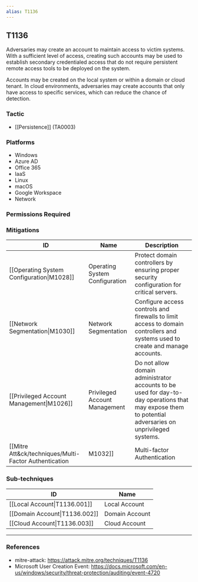 ```yaml
---
alias: T1136
---
```


## T1136

Adversaries may create an account to maintain access to victim systems. With a sufficient level of access, creating such accounts may be used to establish secondary credentialed access that do not require persistent remote access tools to be deployed on the system.

Accounts may be created on the local system or within a domain or cloud tenant. In cloud environments, adversaries may create accounts that only have access to specific services, which can reduce the chance of detection.


### Tactic
- [[Persistence]] (TA0003)

### Platforms
- Windows
- Azure AD
- Office 365
- IaaS
- Linux
- macOS
- Google Workspace
- Network

### Permissions Required

### Mitigations

| ID | Name | Description |
| --- | --- | --- |
| [[Operating System Configuration\|M1028]] | Operating System Configuration | Protect domain controllers by ensuring proper security configuration for critical servers. |
| [[Network Segmentation\|M1030]] | Network Segmentation | Configure access controls and firewalls to limit access to domain controllers and systems used to create and manage accounts. |
| [[Privileged Account Management\|M1026]] | Privileged Account Management | Do not allow domain administrator accounts to be used for day-to-day operations that may expose them to potential adversaries on unprivileged systems. |
| [[Mitre Att&ck/techniques/Multi-Factor Authentication|M1032]] | Multi-factor Authentication | Use multi-factor authentication for user and privileged accounts. |

### Sub-techniques

| ID | Name |
| --- | --- |
| [[Local Account\|T1136.001]] | Local Account |
| [[Domain Account\|T1136.002]] | Domain Account |
| [[Cloud Account\|T1136.003]] | Cloud Account |


---
### References

- mitre-attack: https://attack.mitre.org/techniques/T1136
- Microsoft User Creation Event: https://docs.microsoft.com/en-us/windows/security/threat-protection/auditing/event-4720
